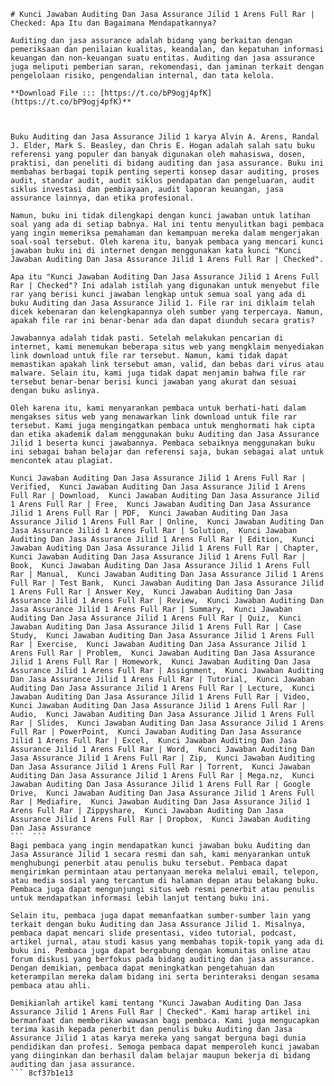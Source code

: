 
 ``` 
# Kunci Jawaban Auditing Dan Jasa Assurance Jilid 1 Arens Full Rar | Checked: Apa Itu dan Bagaimana Mendapatkannya?
 
Auditing dan jasa assurance adalah bidang yang berkaitan dengan pemeriksaan dan penilaian kualitas, keandalan, dan kepatuhan informasi keuangan dan non-keuangan suatu entitas. Auditing dan jasa assurance juga meliputi pemberian saran, rekomendasi, dan jaminan terkait dengan pengelolaan risiko, pengendalian internal, dan tata kelola.
 
**Download File ::: [https://t.co/bP9ogj4pfK](https://t.co/bP9ogj4pfK)**


 
Buku Auditing dan Jasa Assurance Jilid 1 karya Alvin A. Arens, Randal J. Elder, Mark S. Beasley, dan Chris E. Hogan adalah salah satu buku referensi yang populer dan banyak digunakan oleh mahasiswa, dosen, praktisi, dan peneliti di bidang auditing dan jasa assurance. Buku ini membahas berbagai topik penting seperti konsep dasar auditing, proses audit, standar audit, audit siklus pendapatan dan pengeluaran, audit siklus investasi dan pembiayaan, audit laporan keuangan, jasa assurance lainnya, dan etika profesional.
 
Namun, buku ini tidak dilengkapi dengan kunci jawaban untuk latihan soal yang ada di setiap babnya. Hal ini tentu menyulitkan bagi pembaca yang ingin memeriksa pemahaman dan kemampuan mereka dalam mengerjakan soal-soal tersebut. Oleh karena itu, banyak pembaca yang mencari kunci jawaban buku ini di internet dengan menggunakan kata kunci "Kunci Jawaban Auditing Dan Jasa Assurance Jilid 1 Arens Full Rar | Checked".
 
Apa itu "Kunci Jawaban Auditing Dan Jasa Assurance Jilid 1 Arens Full Rar | Checked"? Ini adalah istilah yang digunakan untuk menyebut file rar yang berisi kunci jawaban lengkap untuk semua soal yang ada di buku Auditing dan Jasa Assurance Jilid 1. File rar ini diklaim telah dicek kebenaran dan kelengkapannya oleh sumber yang terpercaya. Namun, apakah file rar ini benar-benar ada dan dapat diunduh secara gratis?
 
Jawabannya adalah tidak pasti. Setelah melakukan pencarian di internet, kami menemukan beberapa situs web yang mengklaim menyediakan link download untuk file rar tersebut. Namun, kami tidak dapat memastikan apakah link tersebut aman, valid, dan bebas dari virus atau malware. Selain itu, kami juga tidak dapat menjamin bahwa file rar tersebut benar-benar berisi kunci jawaban yang akurat dan sesuai dengan buku aslinya.
 
Oleh karena itu, kami menyarankan pembaca untuk berhati-hati dalam mengakses situs web yang menawarkan link download untuk file rar tersebut. Kami juga mengingatkan pembaca untuk menghormati hak cipta dan etika akademik dalam menggunakan buku Auditing dan Jasa Assurance Jilid 1 beserta kunci jawabannya. Pembaca sebaiknya menggunakan buku ini sebagai bahan belajar dan referensi saja, bukan sebagai alat untuk mencontek atau plagiat.
 
Kunci Jawaban Auditing Dan Jasa Assurance Jilid 1 Arens Full Rar | Verified,  Kunci Jawaban Auditing Dan Jasa Assurance Jilid 1 Arens Full Rar | Download,  Kunci Jawaban Auditing Dan Jasa Assurance Jilid 1 Arens Full Rar | Free,  Kunci Jawaban Auditing Dan Jasa Assurance Jilid 1 Arens Full Rar | PDF,  Kunci Jawaban Auditing Dan Jasa Assurance Jilid 1 Arens Full Rar | Online,  Kunci Jawaban Auditing Dan Jasa Assurance Jilid 1 Arens Full Rar | Solution,  Kunci Jawaban Auditing Dan Jasa Assurance Jilid 1 Arens Full Rar | Edition,  Kunci Jawaban Auditing Dan Jasa Assurance Jilid 1 Arens Full Rar | Chapter,  Kunci Jawaban Auditing Dan Jasa Assurance Jilid 1 Arens Full Rar | Book,  Kunci Jawaban Auditing Dan Jasa Assurance Jilid 1 Arens Full Rar | Manual,  Kunci Jawaban Auditing Dan Jasa Assurance Jilid 1 Arens Full Rar | Test Bank,  Kunci Jawaban Auditing Dan Jasa Assurance Jilid 1 Arens Full Rar | Answer Key,  Kunci Jawaban Auditing Dan Jasa Assurance Jilid 1 Arens Full Rar | Review,  Kunci Jawaban Auditing Dan Jasa Assurance Jilid 1 Arens Full Rar | Summary,  Kunci Jawaban Auditing Dan Jasa Assurance Jilid 1 Arens Full Rar | Quiz,  Kunci Jawaban Auditing Dan Jasa Assurance Jilid 1 Arens Full Rar | Case Study,  Kunci Jawaban Auditing Dan Jasa Assurance Jilid 1 Arens Full Rar | Exercise,  Kunci Jawaban Auditing Dan Jasa Assurance Jilid 1 Arens Full Rar | Problem,  Kunci Jawaban Auditing Dan Jasa Assurance Jilid 1 Arens Full Rar | Homework,  Kunci Jawaban Auditing Dan Jasa Assurance Jilid 1 Arens Full Rar | Assignment,  Kunci Jawaban Auditing Dan Jasa Assurance Jilid 1 Arens Full Rar | Tutorial,  Kunci Jawaban Auditing Dan Jasa Assurance Jilid 1 Arens Full Rar | Lecture,  Kunci Jawaban Auditing Dan Jasa Assurance Jilid 1 Arens Full Rar | Video,  Kunci Jawaban Auditing Dan Jasa Assurance Jilid 1 Arens Full Rar | Audio,  Kunci Jawaban Auditing Dan Jasa Assurance Jilid 1 Arens Full Rar | Slides,  Kunci Jawaban Auditing Dan Jasa Assurance Jilid 1 Arens Full Rar | PowerPoint,  Kunci Jawaban Auditing Dan Jasa Assurance Jilid 1 Arens Full Rar | Excel,  Kunci Jawaban Auditing Dan Jasa Assurance Jilid 1 Arens Full Rar | Word,  Kunci Jawaban Auditing Dan Jasa Assurance Jilid 1 Arens Full Rar | Zip,  Kunci Jawaban Auditing Dan Jasa Assurance Jilid 1 Arens Full Rar | Torrent,  Kunci Jawaban Auditing Dan Jasa Assurance Jilid 1 Arens Full Rar | Mega.nz,  Kunci Jawaban Auditing Dan Jasa Assurance Jilid 1 Arens Full Rar | Google Drive,  Kunci Jawaban Auditing Dan Jasa Assurance Jilid 1 Arens Full Rar | Mediafire,  Kunci Jawaban Auditing Dan Jasa Assurance Jilid 1 Arens Full Rar | Zippyshare,  Kunci Jawaban Auditing Dan Jasa Assurance Jilid 1 Arens Full Rar | Dropbox,  Kunci Jawaban Auditing Dan Jasa Assurance
 ```  ``` 
Bagi pembaca yang ingin mendapatkan kunci jawaban buku Auditing dan Jasa Assurance Jilid 1 secara resmi dan sah, kami menyarankan untuk menghubungi penerbit atau penulis buku tersebut. Pembaca dapat mengirimkan permintaan atau pertanyaan mereka melalui email, telepon, atau media sosial yang tercantum di halaman depan atau belakang buku. Pembaca juga dapat mengunjungi situs web resmi penerbit atau penulis untuk mendapatkan informasi lebih lanjut tentang buku ini.
 
Selain itu, pembaca juga dapat memanfaatkan sumber-sumber lain yang terkait dengan buku Auditing dan Jasa Assurance Jilid 1. Misalnya, pembaca dapat mencari slide presentasi, video tutorial, podcast, artikel jurnal, atau studi kasus yang membahas topik-topik yang ada di buku ini. Pembaca juga dapat bergabung dengan komunitas online atau forum diskusi yang berfokus pada bidang auditing dan jasa assurance. Dengan demikian, pembaca dapat meningkatkan pengetahuan dan keterampilan mereka dalam bidang ini serta berinteraksi dengan sesama pembaca atau ahli.
 
Demikianlah artikel kami tentang "Kunci Jawaban Auditing Dan Jasa Assurance Jilid 1 Arens Full Rar | Checked". Kami harap artikel ini bermanfaat dan memberikan wawasan bagi pembaca. Kami juga mengucapkan terima kasih kepada penerbit dan penulis buku Auditing dan Jasa Assurance Jilid 1 atas karya mereka yang sangat berguna bagi dunia pendidikan dan profesi. Semoga pembaca dapat memperoleh kunci jawaban yang diinginkan dan berhasil dalam belajar maupun bekerja di bidang auditing dan jasa assurance.
 ``` 8cf37b1e13
 
